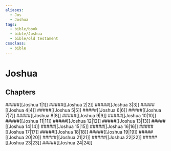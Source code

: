 ```yaml
---
aliases:
  - Jos
  - Joshua
tags:
  - bible/book
  - bible/Joshua
  - bible/old testament
cssclass:
  - bible
---
```


# Joshua

## Chapters

#####[[Joshua 1|1]]
#####[[Joshua 2|2]]
#####[[Joshua 3|3]]
#####[[Joshua 4|4]]
#####[[Joshua 5|5]]
#####[[Joshua 6|6]]
#####[[Joshua 7|7]]
#####[[Joshua 8|8]]
#####[[Joshua 9|9]]
#####[[Joshua 10|10]]
#####[[Joshua 11|11]]
#####[[Joshua 12|12]]
#####[[Joshua 13|13]]
#####[[Joshua 14|14]]
#####[[Joshua 15|15]]
#####[[Joshua 16|16]]
#####[[Joshua 17|17]]
#####[[Joshua 18|18]]
#####[[Joshua 19|19]]
#####[[Joshua 20|20]]
#####[[Joshua 21|21]]
#####[[Joshua 22|22]]
#####[[Joshua 23|23]]
#####[[Joshua 24|24]]
